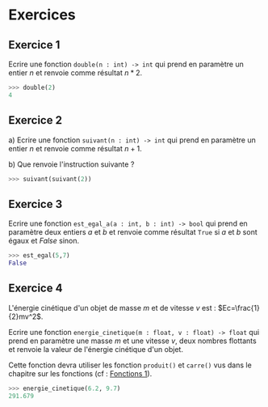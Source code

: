 # Exercices

## Exercice 1

Ecrire une fonction `double(n : int) -> int` qui prend en paramètre un entier $`n`$ et renvoie comme résultat $`n * 2`$.

```python
>>> double(2)
4
```

## Exercice 2

a) Ecrire une fonction `suivant(n : int) -> int` qui prend en paramètre un entier $`n`$ et renvoie comme résultat $`n+1`$.

b) Que renvoie l'instruction suivante ?

```python
>>> suivant(suivant(2))
```

## Exercice 3

Ecrire une fonction `est_egal_a(a : int, b : int) -> bool` qui prend en paramètre deux entiers $`a`$ et $`b`$ et renvoie comme résultat `True` si $`a`$ et $`b`$ sont égaux et $False$ sinon.

```python
>>> est_egal(5,7)
False
```

## Exercice 4

L'énergie cinétique d'un objet de masse $m$ et de vitesse $v$ est : $`Ec=\frac{1}{2}mv^2`$.

Ecrire une fonction ``energie_cinetique(m : float, v : float) -> float`` qui prend en paramètre une masse $m$ et une vitesse $v$, deux nombres flottants et renvoie la valeur de l'énergie cinétique d'un objet.

Cette fonction devra utiliser les fonction ``produit()`` et ``carre()`` vus dans le chapitre sur les fonctions (cf : [Fonctions 1](./../Fonctions_1.md)).

```python
>>> energie_cinetique(6.2, 9.7)
291.679
```